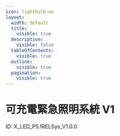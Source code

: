 ```yaml
---
icon: lightbulb-on
layout:
  width: default
  title:
    visible: true
  description:
    visible: false
  tableOfContents:
    visible: true
  outline:
    visible: true
  pagination:
    visible: true
---
```


# 可充電緊急照明系統 V1

ID: X\_LED\_P5.1RELSys\_V1.0.0
